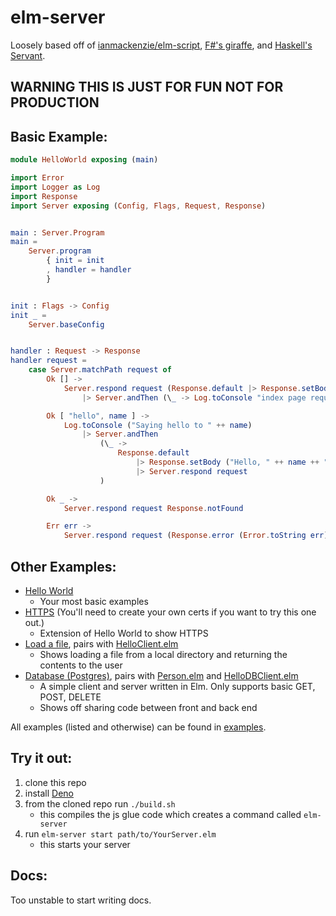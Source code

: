 # elm-server

Loosely based off of [ianmackenzie/elm-script](https://github.com/ianmackenzie/elm-script), [F#'s giraffe](https://github.com/giraffe-fsharp/Giraffe), and [Haskell's Servant](https://www.servant.dev/).

## WARNING THIS IS JUST FOR FUN NOT FOR PRODUCTION

## Basic Example:

```Elm
module HelloWorld exposing (main)

import Error
import Logger as Log
import Response
import Server exposing (Config, Flags, Request, Response)


main : Server.Program
main =
    Server.program
        { init = init
        , handler = handler
        }


init : Flags -> Config
init _ =
    Server.baseConfig


handler : Request -> Response
handler request =
    case Server.matchPath request of
        Ok [] ->
            Server.respond request (Response.default |> Response.setBody "Hello, Elm Server!")
                |> Server.andThen (\_ -> Log.toConsole "index page requested")

        Ok [ "hello", name ] ->
            Log.toConsole ("Saying hello to " ++ name)
                |> Server.andThen
                    (\_ ->
                        Response.default
                            |> Response.setBody ("Hello, " ++ name ++ "!")
                            |> Server.respond request
                    )

        Ok _ ->
            Server.respond request Response.notFound

        Err err ->
            Server.respond request (Response.error (Error.toString err))
```

## Other Examples:

- [Hello World](./examples/HelloWorld.elm)
  - Your most basic examples
- [HTTPS](./examples/SecureWorld.elm) (You'll need to create your own certs if you want to try this one out.)
  - Extension of Hello World to show HTTPS
- [Load a file](./examples/HelloFile.elm), pairs with [HelloClient.elm](./examples/HelloClient.elm)
  - Shows loading a file from a local directory and returning the contents to the user
- [Database (Postgres)](./examples/HelloDBServer.elm), pairs with [Person.elm](./examples-db/Person.elm) and [HelloDBClient.elm](./examples/HelloDBClient.elm)
  - A simple client and server written in Elm. Only supports basic GET, POST, DELETE
  - Shows off sharing code between front and back end

All examples (listed and otherwise) can be found in [examples](./examples).

## Try it out:

1. clone this repo
1. install [Deno](https://deno.land/)
1. from the cloned repo run `./build.sh`
   - this compiles the js glue code which creates a command called `elm-server`
1. run `elm-server start path/to/YourServer.elm`
   - this starts your server

## Docs:

Too unstable to start writing docs.
